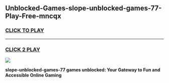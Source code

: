 
## Unblocked-Games-slope-unblocked-games-77-Play-Free-mncqx
<h3>
<a href="https://premium76.site?title=slope-unblocked-games-77&ref=20M">CLICK TO PLAY</a></h3>
<hr>

<h3>
<a href="https://premium76.site?title=slope-unblocked-games-77&ref=20M">CLICK 2 PLAY</a>
  
</h3>

<a href="https://premium76.site?title=slope-unblocked-games-77&ref=19M"><img src="https://clearcache.store/games.png"></a>


**slope-unblocked-games-77 games unblocked: Your Gateway to Fun and Accessible Online Gaming**
